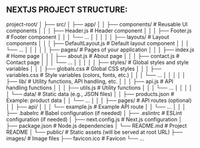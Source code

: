 ## NEXTJS PROJECT STRUCTURE:

project-root/
│
├── src/
│ ├── app/
│ │ ├── components/ # Reusable UI components
│ │ │ ├── Header.js # Header component
│ │ │ ├── Footer.js # Footer component
│ │ │ └── ...
│ │ │
│ │ ├── layouts/ # Layout components
│ │ │ ├── DefaultLayout.js # Default layout component
│ │ │ └── ...
│ │ │
│ │ ├── pages/ # Pages of your application
│ │ │ ├── index.js # Home page
│ │ │ ├── about.js # About page
│ │ │ ├── contact.js # Contact page
│ │ │ └── ...
│ │ │
│ │ ├── styles/ # Global styles and style variables
│ │ │ ├── globals.css # Global CSS styles
│ │ │ ├── variables.css # Style variables (colors, fonts, etc.)
│ │ │ └── ...
│ │ │
│ │ ├── lib/ # Utility functions, API handling, etc.
│ │ │ ├── api.js # API handling functions
│ │ │ ├── utils.js # Utility functions
│ │ │ └── ...
│ │ │
│ │ └── data/ # Static data (e.g., JSON files)
│ │ ├── products.json # Example: product data
│ │ └── ...
│ │
│ ├── pages/ # API routes (optional)
│ │ ├── api/
│ │ │ └── example.js # Example API route
│ │ └── ...
│ │
│ ├── .babelrc # Babel configuration (if needed)
│ ├── .eslintrc # ESLint configuration (if needed)
│ ├── next.config.js # Next.js configuration
│ ├── package.json # Node.js dependencies
│ └── README.md # Project README
│
└── public/ # Static assets (will be served at root URL)
├── images/ # Image files
├── favicon.ico # Favicon
└── ...

